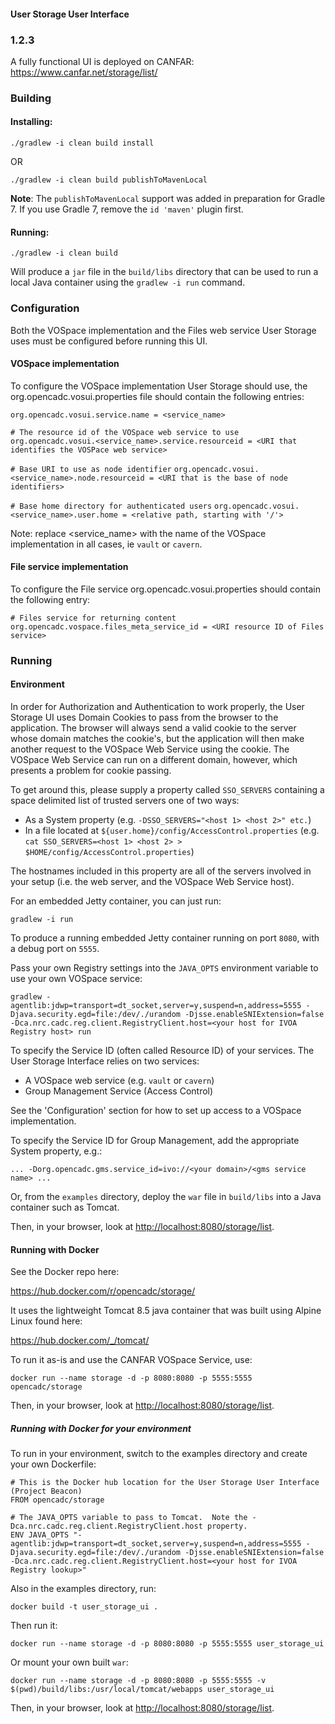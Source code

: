 #### User Storage User Interface
### 1.2.3


A fully functional UI is deployed on CANFAR: https://www.canfar.net/storage/list/

### Building

#### Installing:

`./gradlew -i clean build install`

OR

`./gradlew -i clean build publishToMavenLocal`

 **Note**: The `publishToMavenLocal` support was added in preparation for Gradle 7.  If you use Gradle 7, remove the `id 'maven'` plugin first.

#### Running:

`./gradlew -i clean build`

Will produce a `jar` file in the `build/libs` directory that can be used to run a local Java container using the `gradlew -i run` command.


### Configuration
Both the VOSpace implementation and the Files web service User Storage uses must be configured before
running this UI.

#### VOSpace implementation 
To configure the VOSpace implementation User Storage should use, the org.opencadc.vosui.properties file should 
contain the following entries:

`org.opencadc.vosui.service.name = <service_name>`

`# The resource id of the VOSpace web service to use`
`org.opencadc.vosui.<service_name>.service.resourceid = <URI that identifies the VOSPace web service>`

`# Base URI to use as node identifier`
`org.opencadc.vosui.<service_name>.node.resourceid = <URI that is the base of node identifiers>`

`# Base home directory for authenticated users`
`org.opencadc.vosui.<service_name>.user.home = <relative path, starting with '/'>`

Note: replace <service_name> with the name of the VOSpace implementation in all cases, ie `vault` or `cavern`.

#### File service implementation 
To configure the File service org.opencadc.vosui.properties should contain the following entry:

`# Files service for returning content`
`org.opencadc.vospace.files_meta_service_id = <URI resource ID of Files service>`


### Running

#### Environment

In order for Authorization and Authentication to work properly, the User Storage UI uses Domain Cookies to pass from the browser to the application.
The browser will always send a valid cookie to the server whose domain matches the cookie's, but the application will then make another request
to the VOSpace Web Service using the cookie.  The VOSpace Web Service can run on a different domain, however, which presents a problem for
cookie passing.

To get around this, please supply a property called `SSO_SERVERS` containing a space delimited list of trusted servers one of two ways:

  - As a System property (e.g. `-DSSO_SERVERS="<host 1> <host 2>" etc.`)
  - In a file located at `${user.home}/config/AccessControl.properties` (e.g. `cat SSO_SERVERS=<host 1> <host 2> > $HOME/config/AccessControl.properties`)

The hostnames included in this property are all of the servers involved in your setup (i.e. the web server, and the VOSpace Web Service host).

For an embedded Jetty container, you can just run:

`gradlew -i run`

To produce a running embedded Jetty container running on port `8080`, with a debug port on `5555`.

Pass your own Registry settings into the `JAVA_OPTS` environment variable to use your own VOSpace service:

`gradlew -agentlib:jdwp=transport=dt_socket,server=y,suspend=n,address=5555 -Djava.security.egd=file:/dev/./urandom -Djsse.enableSNIExtension=false -Dca.nrc.cadc.reg.client.RegistryClient.host=<your host for IVOA Registry host> run`

To specify the Service ID (often called Resource ID) of your services.  The User Storage Interface relies on two services:

 - A VOSpace web service (e.g. `vault` or `cavern`)
 - Group Management Service (Access Control)
 
See the 'Configuration' section for how to set up access to a VOSpace implementation. 

To specify the Service ID for Group Management, add the appropriate System property, e.g.:

`... -Dorg.opencadc.gms.service_id=ivo://<your domain>/<gms service name> ...`


Or, from the `examples` directory, deploy the `war` file in `build/libs` into a Java container such as Tomcat.

Then, in your browser, look at <a href="http://localhost:8080/storage/list">http://localhost:8080/storage/list</a>.

#### Running with Docker

See the Docker repo here:

<a rel="external" href="https://hub.docker.com/r/opencadc/storage/">https://hub.docker.com/r/opencadc/storage/</a>

It uses the lightweight Tomcat 8.5 java container that was built using Alpine Linux found here:

<a href="https://hub.docker.com/_/tomcat/" rel="external">https://hub.docker.com/_/tomcat/</a>

To run it as-is and use the CANFAR VOSpace Service, use:

`docker run --name storage -d -p 8080:8080 -p 5555:5555 opencadc/storage`

Then, in your browser, look at <a href="http://localhost:8080/storage/list">http://localhost:8080/storage/list</a>.

##### Running with Docker for your environment

To run in your environment, switch to the examples directory and create your own Dockerfile:

```
# This is the Docker hub location for the User Storage User Interface (Project Beacon)
FROM opencadc/storage

# The JAVA_OPTS variable to pass to Tomcat.  Note the -Dca.nrc.cadc.reg.client.RegistryClient.host property.
ENV JAVA_OPTS "-agentlib:jdwp=transport=dt_socket,server=y,suspend=n,address=5555 -Djava.security.egd=file:/dev/./urandom -Djsse.enableSNIExtension=false -Dca.nrc.cadc.reg.client.RegistryClient.host=<your host for IVOA Registry lookup>"
```

Also in the examples directory, run:

`docker build -t user_storage_ui .`

Then run it:

`docker run --name storage -d -p 8080:8080 -p 5555:5555 user_storage_ui`

Or mount your own built `war`:

`docker run --name storage -d -p 8080:8080 -p 5555:5555 -v $(pwd)/build/libs:/usr/local/tomcat/webapps user_storage_ui`

Then, in your browser, look at <a href="http://localhost:8080/storage/list">http://localhost:8080/storage/list</a>.
